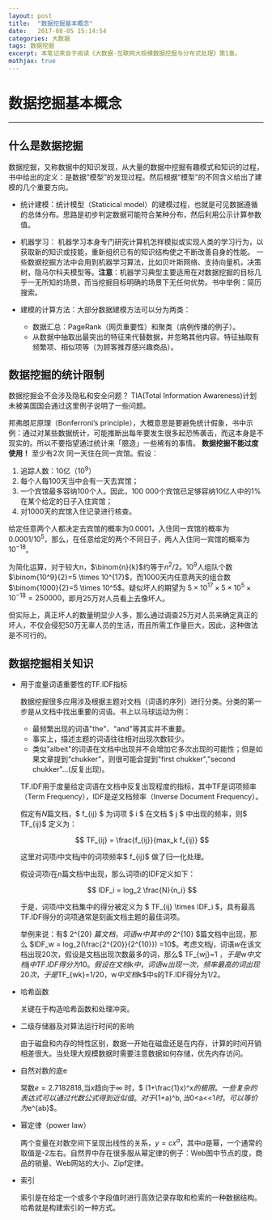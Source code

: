 ```yaml
---
layout: post
title:  "数据挖掘基本概念"
date:   2017-08-05 15:14:54
categories: 大数据
tags: 数据挖掘
excerpt: 本笔记来自于阅读《大数据-互联网大规模数据挖掘与分布式处理》第1章。
mathjax: true
---
```


# 数据挖掘基本概念 #
---
##  什么是数据挖掘 ##

数据挖掘，又称数据中的知识发现，从大量的数据中挖掘有趣模式和知识的过程，书中给出的定义：是数据“模型”的发现过程。然后根据“模型”的不同含义给出了建模的几个重要方向。

- 统计建模：统计模型（Staticical model）的建模过程，也就是可见数据遵循的总体分布。思路是初步判定数据可能符合某种分布，然后利用公示计算参数值。

- 机器学习： 机器学习本身专门研究计算机怎样模拟或实现人类的学习行为，以获取新的知识或技能，重新组织已有的知识结构使之不断改善自身的性能。 一些数据挖掘方法中会用到机器学习算法，比如贝叶斯网络、支持向量机，决策树，隐马尔科夫模型等。**注意**：机器学习典型主要适用在对数据挖掘的目标几乎一无所知的场景，而当挖掘目标明确的场景下无任何优势。书中举例：简历搜索。

- 建模的计算方法：大部分数据建模方法可以分为两类：
	* 数据汇总：PageRank（网页重要性）和聚类（病例传播的例子）。
	* 从数据中抽取出最突出的特征来代替数据，并忽略其他内容。特征抽取有频繁项、相似项等（为顾客推荐感兴趣商品）。

## 数据挖掘的统计限制 ##
数据挖掘会不会涉及隐私和安全问题？ TIA(Total Information Awareness)计划未被美国国会通过这里例子说明了一些问题。

邦弗朗尼原理（Bonferroni’s principle），大概意思是要避免统计假象，书中示例：通过对某些数据统计，可能推断出每年要发生很多起恐怖袭击，而这本身是不现实的。所以不要指望通过统计来「臆造」一些稀有的事情。 **数据挖掘不能过度使用！**
至少有2次 同一天住在同一宾馆。假设：
1. 追踪人数：10亿（$10^9$）
2. 每个人每100天当中会有一天去宾馆；
3. 一个宾馆最多容纳100个人。因此，100 000个宾馆已足够容纳10亿人中的1%在某个给定的日子入住宾馆；
4. 对1000天的宾馆入住记录进行核查。

给定任意两个人都决定去宾馆的概率为0.0001，入住同一宾馆的概率为$0.0001/10^5$，那么，在任意给定的两个不同日子，两人入住同一宾馆的概率为$10^{-18}$。

为简化运算，对于较大n，$\binom{n}{k}$约等于$n^2/2$。$10^9$人组队个数$\binom{10^9}{2}=5 \times 10^{17}$，而1000天内任意两天的组合数$\binom{1000}{2}=5 \times 10^5$。疑似坏人的期望为 $5 \times 10^{17} \times 5 \times 10^5 \times 10^{-18} = 250000$，即月25万对人员看上去像坏人。

但实际上，真正坏人的数量明显少人多，那么通过调查25万对人员来确定真正的坏人，不仅会侵犯50万无辜人员的生活，而且所需工作量巨大，因此，这种做法是不可行的。

## 数据挖掘相关知识 ##
- 用于度量词语重要性的TF.IDF指标

	数据挖掘很多应用涉及根据主题对文档（词语的序列）进行分类。分类的第一步是从文档中找出重要的词语。书上以马球运动为例：

	- 最频繁出现的词语"the"、"and"等其实并不重要。
	- 事实上，描述主题的词语往往相对出现次数较少。
	- 类似"albeit"的词语在文档中出现并不会增加它多次出现的可能性；但是如果文章提到“chukker”，则很可能会提到"first chukker","second chukker"...(反复出现)。

	TF.IDF用于度量给定词语在文档中反复出现程度的指标，其中TF是词项频率（Term Frequency），IDF是逆文档频率（Inverse Document Frequency）。

	假定有$N$篇文档，$ f_{ij} $ 为词项 $ i $ 在文档 $ j $ 中出现的频率，则$ TF_{ij}$ 定义为：

	$$
	TF_{ij} = \frac{f_{ij}}{max_k f_{ij}}
	$$

	这里对词项$i$中文档$j$中的词项频率$ f_{ij}$  做了归一化处理。

	假设词项$i$在$n$篇文档中出现，那么词项i的IDF定义如下：

	$$
	IDF_i = log_2 \frac{N}{n_i}
	$$

	于是，词项$i$中文档集中的得分被定义为 $ TF_{ij} \times IDF_i $，具有最高TF.IDF得分的词项通常是刻画文档主题的最佳词项。

	举例来说：有$ 2^{20} $篇文档，词语$w$中其中的$ 2^{10} $篇文档中出现，那么 $IDF_w = log_2(\frac{2^{20}}{2^{10}}) =10$。考虑文档$j$，词语$w$在该文档出现20次，假设是文档出现次数最多的词，那么$ TF_{wj}=1 $，于是$w$中文档$j$中TF.IDF得分为10。假设在文档$k$中，词语$w$出现一次，频率最高的词出现20次，于是$TF_{wk}=1/20$，$w$中文档$k$中s的TF.IDF得分为1/2。

- 哈希函数

	关键在于构造哈希函数和处理冲突。

- 二级存储器及对算法运行时间的影响

	由于磁盘和内存的特性区别，数据一开始在磁盘还是在内存，计算的时间开销相差很大。当处理大规模数据时需要注意数据如何存储，优先内存访问。

- 自然对数的底e

	常数$e=2.7182818$,当$x$趋向于$\infty$ 时，$ (1+\frac{1}x)^x$的极限。一些复杂的表达式可以通过代数公式得到近似值。对于$(1+a)^b$, 当$0<a<<1$时，可以等价为$e^{ab}$。

- 幂定律（power law）

	两个变量在对数空间下呈现出线性的关系，$y = c x^a$，其中$a$是幂，一个通常的取值是-2左右。自然界中存在很多服从幂定律的例子：Web图中节点的度，商品的销量、Web网站的大小、Zipf定律。

- 索引

	索引是在给定一个或多个字段值时进行高效记录存取和检索的一种数据结构。哈希就是构建索引的一种方式。

